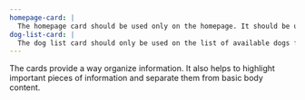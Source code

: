 ```yaml
---
homepage-card: |
  The homepage card should be used only on the homepage. It should be used when wanting to showcase certain topics on the website. Should always have a link to the area the card is showcasing.
dog-list-card: |
  The dog list card should only be used on the list of available dogs for adoption. It will provide information on the dog. Should always have a button on the card so people interesting in adopting the dog can click to the adoption form page.
---
```


The cards provide a way organize information. It also helps to highlight important pieces of information and separate them from basic body content.

